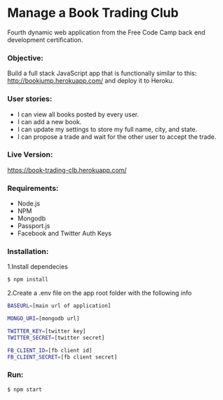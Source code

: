 # Manage a Book Trading Club

Fourth dynamic web application from the Free Code Camp back end development certification.

### Objective: 
Build a full stack JavaScript app that is functionally similar to 
this: http://bookjump.herokuapp.com/ and deploy it to Heroku.

### User stories: 

  - I can view all books posted by every user.
  - I can add a new book.
  - I can update my settings to store my full name, city, and state.
  - I can propose a trade and wait for the other user to accept the trade.

### Live Version:
https://book-trading-clb.herokuapp.com/

### Requirements:
- Node.js
- NPM
- Mongodb
- Passport.js
- Facebook and Twitter Auth Keys

### Installation:

1.Install dependecies 

```sh
$ npm install
```

2.Create a .env file on the app root folder with the following info

```sh
BASEURL=[main url of application]

MONGO_URI=[mongodb url]

TWITTER_KEY=[twitter key]
TWITTER_SECRET=[twitter secret]

FB_CLIENT_ID=[fb client id]
FB_CLIENT_SECRET=[fb client secret] 

```
### Run:

```sh
$ npm start
```
